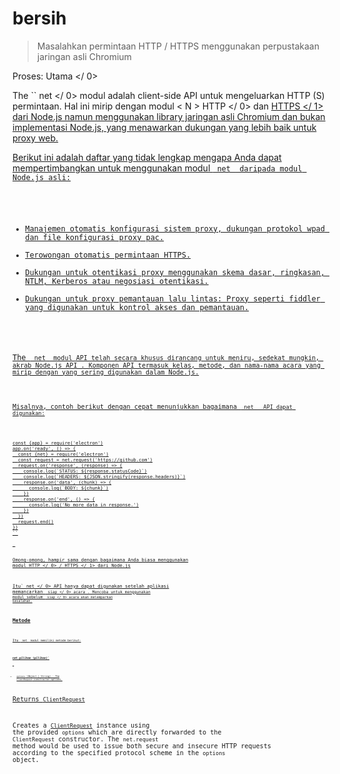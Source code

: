 # bersih

> Masalahkan permintaan HTTP / HTTPS menggunakan perpustakaan jaringan asli Chromium

Proses:  Utama </ 0></p> 

The `` net </ 0> modul adalah client-side API untuk mengeluarkan HTTP (S) permintaan. Hal ini mirip dengan modul < N > HTTP </ 0> dan
 <a href="https://nodejs.org/api/https.html"> HTTPS </ 1> dari Node.js namun menggunakan library jaringan asli Chromium dan bukan implementasi Node.js, yang menawarkan dukungan yang lebih baik untuk proxy web.</p>

<p>Berikut ini adalah daftar yang tidak lengkap mengapa Anda dapat mempertimbangkan untuk menggunakan 
modul <code> net </ 0> daripada modul Node.js asli:</p>

<ul>
<li>Manajemen otomatis konfigurasi sistem proxy, dukungan protokol wpad dan file konfigurasi proxy pac.</li>
<li>Terowongan otomatis permintaan HTTPS.</li>
<li>Dukungan untuk otentikasi proxy menggunakan skema dasar, ringkasan, NTLM, Kerberos atau negosiasi otentikasi.</li>
<li>Dukungan untuk proxy pemantauan lalu lintas: Proxy seperti fiddler yang digunakan untuk kontrol akses dan pemantauan.</li>
</ul>

<p>The <code> net </ 0> modul API telah secara khusus dirancang untuk meniru, sedekat mungkin, akrab Node.js API . Komponen API termasuk kelas, metode, dan nama-nama acara yang mirip dengan yang sering digunakan dalam Node.js.</p>

<p>Misalnya, contoh berikut dengan cepat menunjukkan bagaimana <code> net </ 0>  API dapat digunakan:</p>

<pre><code class="javascript">const {app} = require('electron')
app.on('ready', () => {
  const {net} = require('electron')
  const request = net.request('https://github.com')
  request.on('response', (response) => {
    console.log(`STATUS: ${response.statusCode}`)
    console.log(`HEADERS: ${JSON.stringify(response.headers)}`)
    response.on('data', (chunk) => {
      console.log(`BODY: ${chunk}`)
    })
    response.on('end', () => {
      console.log('No more data in response.')
    })
  })
  request.end()
})
``</pre> 

Omong-omong, hampir sama dengan bagaimana Anda biasa menggunakan modul  HTTP </ 0> /  HTTPS </ 1> dari Node.js</p> 

Itu` net </ 0>  API hanya dapat digunakan setelah aplikasi memancarkan <code> siap </ 0>  acara . Mencoba untuk menggunakan modul sebelum <code> siap </ 0>  acara akan melemparkan kesalahan.</p>

<h2>Metode</h2>

<p>Itu <code> net </ 0> modul memiliki metode berikut:</p>

<h3><code>net.pilihan (pilihan)`</h3> 

* `options` (Object | String) - The `ClientRequest` constructor options.

Returns [`ClientRequest`](./client-request.md)

Creates a [`ClientRequest`](./client-request.md) instance using the provided `options` which are directly forwarded to the `ClientRequest` constructor. The `net.request` method would be used to issue both secure and insecure HTTP requests according to the specified protocol scheme in the `options` object.